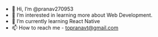 - 👋 Hi, I’m @pranav270953
- 👀 I’m interested in learning more about Web Development.
- 🌱 I’m currently learning React Native
- 📫 How to reach me - topranavt@gmail.com

<!---
pranav270953/pranav270953 is a ✨ special ✨ repository because its `README.md` (this file) appears on your GitHub profile.
You can click the Preview link to take a look at your changes.
--->
